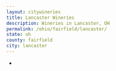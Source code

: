 ```yaml
---
layout: citywineries
title: Lancaster Wineries
description: Wineries in Lancaster, OH
permalink: /ohio/fairfield/lancaster/
state: oh
county: fairfield
city: lancaster
---
```

-
